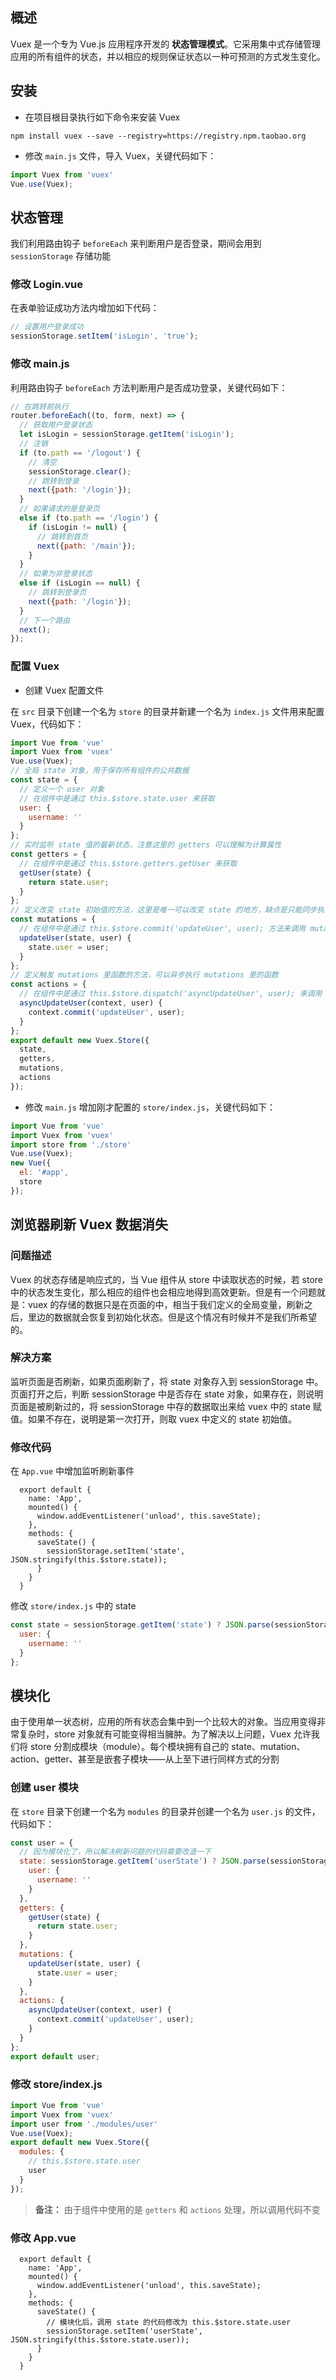 ## 概述

Vuex 是一个专为 Vue.js 应用程序开发的 **状态管理模式**。它采用集中式存储管理应用的所有组件的状态，并以相应的规则保证状态以一种可预测的方式发生变化。

## 安装

- 在项目根目录执行如下命令来安装 Vuex

```shell
npm install vuex --save --registry=https://registry.npm.taobao.org
```

- 修改 `main.js` 文件，导入 Vuex，关键代码如下：

```js
import Vuex from 'vuex'
Vue.use(Vuex);
```

## 状态管理

我们利用路由钩子 `beforeEach` 来判断用户是否登录，期间会用到 `sessionStorage` 存储功能

### 修改 Login.vue

在表单验证成功方法内增加如下代码：

```js
// 设置用户登录成功
sessionStorage.setItem('isLogin', 'true');
```

### 修改 main.js

利用路由钩子 `beforeEach` 方法判断用户是否成功登录，关键代码如下：

```js
// 在跳转前执行
router.beforeEach((to, form, next) => {
  // 获取用户登录状态
  let isLogin = sessionStorage.getItem('isLogin');
  // 注销
  if (to.path == '/logout') {
    // 清空
    sessionStorage.clear();
    // 跳转到登录
    next({path: '/login'});
  }
  // 如果请求的是登录页
  else if (to.path == '/login') {
    if (isLogin != null) {
      // 跳转到首页
      next({path: '/main'});
    }
  }
  // 如果为非登录状态
  else if (isLogin == null) {
    // 跳转到登录页
    next({path: '/login'});
  }
  // 下一个路由
  next();
});
```

### 配置 Vuex

- 创建 Vuex 配置文件

在 `src` 目录下创建一个名为 `store` 的目录并新建一个名为 `index.js` 文件用来配置 Vuex，代码如下：

```js
import Vue from 'vue'
import Vuex from 'vuex'
Vue.use(Vuex);
// 全局 state 对象，用于保存所有组件的公共数据
const state = {
  // 定义一个 user 对象
  // 在组件中是通过 this.$store.state.user 来获取
  user: {
    username: ''
  }
};
// 实时监听 state 值的最新状态，注意这里的 getters 可以理解为计算属性
const getters = {
  // 在组件中是通过 this.$store.getters.getUser 来获取
  getUser(state) {
    return state.user;
  }
};
// 定义改变 state 初始值的方法，这里是唯一可以改变 state 的地方，缺点是只能同步执行
const mutations = {
  // 在组件中是通过 this.$store.commit('updateUser', user); 方法来调用 mutations
  updateUser(state, user) {
    state.user = user;
  }
};
// 定义触发 mutations 里函数的方法，可以异步执行 mutations 里的函数
const actions = {
  // 在组件中是通过 this.$store.dispatch('asyncUpdateUser', user); 来调用 actions
  asyncUpdateUser(context, user) {
    context.commit('updateUser', user);
  }
};
export default new Vuex.Store({
  state,
  getters,
  mutations,
  actions
});
```

- 修改 `main.js` 增加刚才配置的 `store/index.js`，关键代码如下：

```js
import Vue from 'vue'
import Vuex from 'vuex'
import store from './store'
Vue.use(Vuex);
new Vue({
  el: '#app',
  store
});
```

## 浏览器刷新 Vuex 数据消失

### 问题描述

Vuex 的状态存储是响应式的，当 Vue 组件从 store 中读取状态的时候，若 store 中的状态发生变化，那么相应的组件也会相应地得到高效更新。但是有一个问题就是：vuex 的存储的数据只是在页面的中，相当于我们定义的全局变量，刷新之后，里边的数据就会恢复到初始化状态。但是这个情况有时候并不是我们所希望的。

### 解决方案

监听页面是否刷新，如果页面刷新了，将 state 对象存入到 sessionStorage 中。页面打开之后，判断 sessionStorage 中是否存在 state 对象，如果存在，则说明页面是被刷新过的，将 sessionStorage 中存的数据取出来给 vuex 中的 state 赋值。如果不存在，说明是第一次打开，则取 vuex 中定义的 state 初始值。

### 修改代码

在 `App.vue` 中增加监听刷新事件

```vue
  export default {
    name: 'App',
    mounted() {
      window.addEventListener('unload', this.saveState);
    },
    methods: {
      saveState() {
        sessionStorage.setItem('state', JSON.stringify(this.$store.state));
      }
    }
  }
```

修改 `store/index.js` 中的 state

```js
const state = sessionStorage.getItem('state') ? JSON.parse(sessionStorage.getItem('state')) : {
  user: {
    username: ''
  }
};
```

## 模块化

由于使用单一状态树，应用的所有状态会集中到一个比较大的对象。当应用变得非常复杂时，store 对象就有可能变得相当臃肿。为了解决以上问题，Vuex 允许我们将 store 分割成模块（module）。每个模块拥有自己的 state、mutation、action、getter、甚至是嵌套子模块——从上至下进行同样方式的分割

### 创建 user 模块

在 `store` 目录下创建一个名为 `modules` 的目录并创建一个名为 `user.js` 的文件，代码如下：

```js
const user = {
  // 因为模块化了，所以解决刷新问题的代码需要改造一下
  state: sessionStorage.getItem('userState') ? JSON.parse(sessionStorage.getItem('userState')) : {
    user: {
      username: ''
    }
  },
  getters: {
    getUser(state) {
      return state.user;
    }
  },
  mutations: {
    updateUser(state, user) {
      state.user = user;
    }
  },
  actions: {
    asyncUpdateUser(context, user) {
      context.commit('updateUser', user);
    }
  }
};
export default user;
```

### 修改 store/index.js

```js
import Vue from 'vue'
import Vuex from 'vuex'
import user from './modules/user'
Vue.use(Vuex);
export default new Vuex.Store({
  modules: {
    // this.$store.state.user
    user
  }
});
```

> **备注：** 由于组件中使用的是 `getters` 和 `actions` 处理，所以调用代码不变

### 修改 App.vue

```vue
  export default {
    name: 'App',
    mounted() {
      window.addEventListener('unload', this.saveState);
    },
    methods: {
      saveState() {
        // 模块化后，调用 state 的代码修改为 this.$store.state.user
        sessionStorage.setItem('userState', JSON.stringify(this.$store.state.user));
      }
    }
  }
```